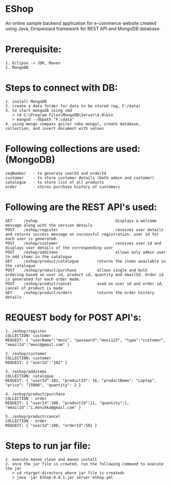 # EShop
An online sample backend application for e-commerce website created using Java, Dropwizard framework for REST API and MongoDB database.

# Prerequisite:
    1. Eclipse -> JDK, Maven
    2. MongoDB

# Steps to connect with DB:
    1. install MongoDB
    2. create a data folder for data to be stored (eg, F:/data)
    3. to start mongodb using cmd
       > cd C:\Program Files\MongoDB\Server\4.0\bin
       > mongod --dbpath "F:\data"
    4. using mongo compass gui(or robo mongo), create database, collection, and insert document with values

# Following collections are used: (MongoDB)

    seqNumber   - to generate userId and orderId
    customer    - to store customer details (both admin and customer)
    catalogue   - to store list of all products
    order       - stores purchase history of customers

# Following are the REST API's used:

    GET     /eshop                                  displays a welcome message along with the version details
	POST    /eshop/register                         receives user details and returns success message on successful registration. user id for each user is generated.
	POST    /eshop/customer                         receives user id and displays user details of the corresponding user
	POST    /eshop/additems                         allows only admin user to add items in the catalogue	
    GET     /eshop/product/catalogue		returns the items available in the catalogue
	POST    /eshop/product/purchase			allows single and bulk ordering based on user id, product id, quantity and emailId. Order id is generated for each order made.
    POST    /eshop/product/cancel			ased on user id and order id, cancel of product is made
	GET     /eshop/product/orders			returns the order history details
	
# REQUEST body for POST API's:

    1. /eshop/register
    COLLECTION: customer 
    REQUEST: { "userName":"moni", "password":"moni123", "type":"customer", "emailId":"moni@gmail.com" }

    2. /eshop/customer
    COLLECTION: customer
    REQUEST: { "userId":"102" }

    3. /eshop/additems
    COLLECTION: catalogue
    REQUEST: { "userId":102, "productId": 16, "productName": "Laptop", "price": "15000", "quantity": 2 }

    4. /eshop/product/purchase
    COLLECTION - order
    REQUEST: { "userId":100, "productId":11, "quantity":1, "emailId":"i.monikka@gmail.com" }

    5. /eshop/product/cancel
    COLLECTION - order
    REQUEST: { "userId":100, "orderId":501 }

# Steps to run jar file:
    1. execute maven clean and maven install
    2. once the jar file is created, run the following command to execute the jar
       > cd <target-directory where jar file is created>
       > java -jar EShop-0.0.1.jar server eShop.yml
